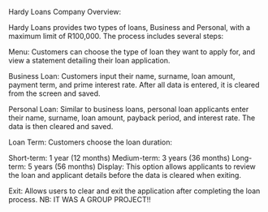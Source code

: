 Hardy Loans Company Overview:

Hardy Loans provides two types of loans, Business and Personal, with a maximum limit of R100,000. The process includes several steps:

Menu: Customers can choose the type of loan they want to apply for, and view a statement detailing their loan application.

Business Loan: Customers input their name, surname, loan amount, payment term, and prime interest rate. After all data is entered, it is cleared from the screen and saved.

Personal Loan: Similar to business loans, personal loan applicants enter their name, surname, loan amount, payback period, and interest rate. The data is then cleared and saved.

Loan Term: Customers choose the loan duration:

Short-term: 1 year (12 months)
Medium-term: 3 years (36 months)
Long-term: 5 years (56 months)
Display: This option allows applicants to review the loan and applicant details before the data is cleared when exiting.

Exit: Allows users to clear and exit the application after completing the loan process.
NB: IT WAS A GROUP PROJECT!!
